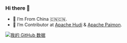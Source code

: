 ### Hi there 👋

<!--
**LinMingQiang/LinMingQiang** is a ✨ _special_ ✨ repository because its `README.md` (this file) appears on your GitHub profile.

Here are some ideas to get you started:

- 👯 I’m looking to collaborate on ...
- 🤔 I’m looking for help with ...
- 💬 Ask me about ...
- 📫 How to reach me: ...
- 😄 Pronouns: ...
- ⚡ Fun fact: ...
-->

- 🔭 I’m From China 🇨🇳🇨🇳.
- 🌱 I’m Contributor at [Apache Hudi](https://github.com/apache/hudi) & [Apache Paimon](https://github.com/apache/paimon).


[![我的 GitHub 数据](https://github-readme-stats.vercel.app/api?username=LinMingQiang&show_icons=true&theme=vue-dark)]()
